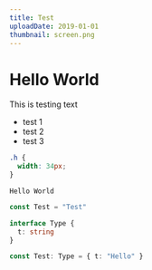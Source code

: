 ```yaml
---
title: Test
uploadDate: 2019-01-01
thumbnail: screen.png
---
```


# Hello World

This is testing text

- test 1
- test 2
- test 3

```css
.h {
  width: 34px;
}
```

```{numberLines: 4}
Hello World
```

```js
const Test = "Test"
```

```ts
interface Type {
  t: string
}

const Test: Type = { t: "Hello" }
```
